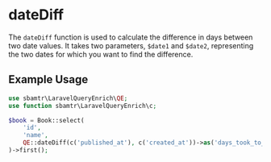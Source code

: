 # dateDiff

The `dateDiff` function is used to calculate the difference in days between two date values. It takes two
parameters, `$date1` and `$date2`, representing the two dates for which you want to find the difference.

## Example Usage

```php
use sbamtr\LaravelQueryEnrich\QE;
use function sbamtr\LaravelQueryEnrich\c;

$book = Book::select(
    'id',
    'name',
    QE::dateDiff(c('published_at'), c('created_at'))->as('days_took_to_publish')
)->first();
```